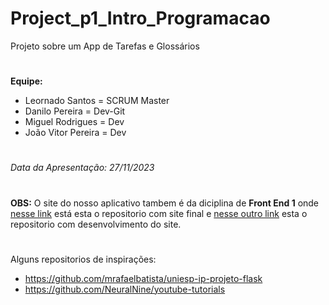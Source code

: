 # Project_p1_Intro_Programacao

Projeto sobre um App de Tarefas e Glossários

#

**Equipe:**

- Leornado Santos = SCRUM Master
- Danilo Pereira = Dev-Git
- Miguel Rodrigues = Dev
- João Vitor Pereira = Dev

#

*Data da Apresentação: 27/11/2023*

#

**OBS:** O site do nosso aplicativo tambem é da diciplina de **Front End 1** onde [nesse link](https://github.com/d4nkali/Project_p1_Front_End) está esta o repositorio com site final e [nesse outro link](https://github.com/MiguelRodriguesCRN/ProjetoPadariaJardins---Miguel-Rodrigues) esta o repositorio com desenvolvimento do site.

#

Alguns repositorios de inspirações:

- https://github.com/mrafaelbatista/uniesp-ip-projeto-flask
- https://github.com/NeuralNine/youtube-tutorials

